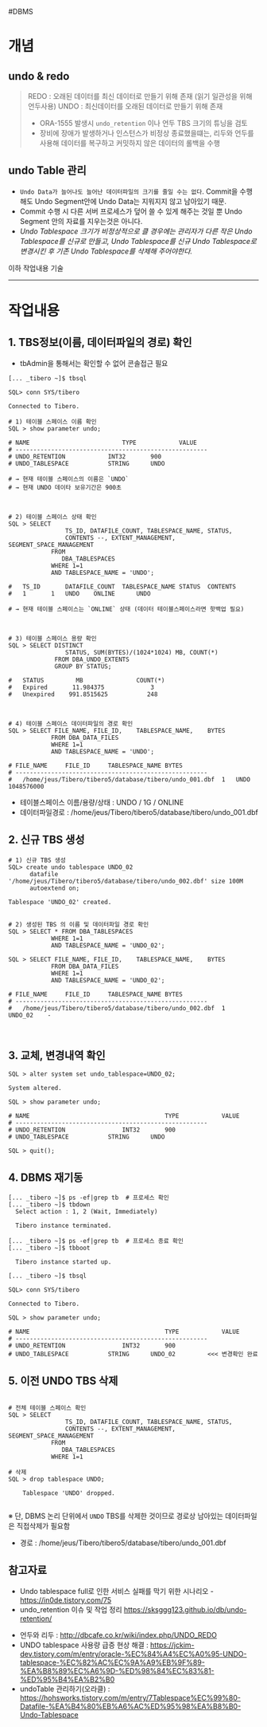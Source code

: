 #DBMS

# 개념 
## undo & redo

> REDO : 오래된 데이터를 최신 데이터로 만들기 위해 존재 (읽기 일관성을 위해 언두사용)
> UNDO : 최신데이터를 오래된 데이터로 만들기 위해 존재 
>  - ORA-1555 발생시 `undo_retention` 이나 언두 TBS 크기의 튜닝을 검토
>  - 장비에 장애가 발생하거나 인스턴스가 비정상 종료했을떄는, 리두와 언두를 사용해 데이터를 복구하고 커밋하지 않은 데이터의 롤백을 수행

## undo Table 관리
* `Undo Data가 늘어나도 늘어난 데이터파일의 크기를 줄일 수는 없다`. Commit을 수행해도 Undo Segment안에 Undo Data는 지워지지 않고 남아있기 때문.
* Commit 수행 시 다른 서버 프로세스가 덮어 쓸 수 있게 해주는 것일 뿐 Undo Segment 안의 자료를 지우는것은 아니다.
* _Undo Tablespace 크기가 비정상적으로 클 경우에는 관리자가 다른 작은 Undo Tablespace를 신규로 만들고, Undo Tablespace를 신규 Undo Tablespace로 변경시킨 후 기존 Undo Tablespace를 삭제해 주어야한다._

이하 작업내용 기술 



----------------------
# 작업내용
## 1. TBS정보(이름, 데이터파일의 경로) 확인
 - tbAdmin을 통해서는 확인할 수 없어 콘솔접근 필요

```shell
[... _tibero ~]$ tbsql

SQL> conn SYS/tibero 

Connected to Tibero.

# 1) 테이블 스페이스 이름 확인 
SQL > show parameter undo;

# NAME 							TYPE			VALUE
# ------------------------------------------------------ 
# UNDO_RETENTION			INT32 		900
# UNDO_TABLESPACE 			STRING		UNDO 
    
# → 현재 테이블 스페이스의 이름은 `UNDO`  
# → 현재 UNDO 데이타 보유기간은 900초   



# 2) 테이블 스페이스 상태 확인 
SQL > SELECT 
				TS_ID, DATAFILE_COUNT, TABLESPACE_NAME, STATUS, 
				CONTENTS --, EXTENT_MANAGEMENT, SEGMENT_SPACE_MANAGEMENT 
			FROM 
			   DBA_TABLESPACES
			WHERE 1=1
			AND TABLESPACE_NAME = 'UNDO';
			
#	TS_ID		DATAFILE_COUNT	TABLESPACE_NAME	STATUS	CONTENTS	 
#	1		1	UNDO	ONLINE		UNDO	 

# → 현재 테이블 스페이스는 `ONLINE` 상태 (데이터 테이블스페이스라면 핫백업 필요)



# 3) 테이블 스페이스 용량 확인 
SQL > SELECT DISTINCT 
				STATUS, SUM(BYTES)/(1024*1024) MB, COUNT(*) 
			 FROM DBA_UNDO_EXTENTS 
			 GROUP BY STATUS;

#	STATUS		   MB				COUNT(*)
#	Expired		  11.984375			    3
#	Unexpired	 991.8515625	       248



# 4) 테이블 스페이스 데이터파일의 경로 확인 
SQL > SELECT FILE_NAME,	FILE_ID,	TABLESPACE_NAME,	BYTES
			FROM DBA_DATA_FILES 
			WHERE 1=1
			AND TABLESPACE_NAME = 'UNDO';
			
# FILE_NAME		FILE_ID		TABLESPACE_NAME	BYTES	 			
# ------------------------------------------------------ 
#	/home/jeus/Tibero/tibero5/database/tibero/undo_001.dbf	1	UNDO	1048576000	

```
 - 테이블스페이스 이름/용량/상태 : UNDO / 1G / ONLINE 
 - 데이터파일경로 : /home/jeus/Tibero/tibero5/database/tibero/undo_001.dbf
 
 

## 2. 신규 TBS 생성

```shell
# 1) 신규 TBS 생성 
SQL> create undo tablespace UNDO_02
	  datafile '/home/jeus/Tibero/tibero5/database/tibero/undo_002.dbf' size 100M
	  autoextend on;
			
Tablespace 'UNDO_02' created.


# 2) 생성된 TBS 의 이름 및 데이터파일 경로 확인 
SQL > SELECT * FROM DBA_TABLESPACES 
			WHERE 1=1
			AND TABLESPACE_NAME = 'UNDO_02';
			
SQL > SELECT FILE_NAME,	FILE_ID,	TABLESPACE_NAME,	BYTES
			FROM DBA_DATA_FILES 
			WHERE 1=1
			AND TABLESPACE_NAME = 'UNDO_02';
			
# FILE_NAME		FILE_ID		TABLESPACE_NAME	BYTES	 			
# ------------------------------------------------------ 
#	/home/jeus/Tibero/tibero5/database/tibero/undo_002.dbf	1	UNDO_02	   -

			
```

## 3. 교체, 변경내역 확인 

```shell
SQL > alter system set undo_tablespace=UNDO_02;

System altered.

SQL > show parameter undo;

# NAME 										TYPE			VALUE
# ------------------------------------------------------ 
# UNDO_RETENTION				INT32 		900
# UNDO_TABLESPACE 			STRING		UNDO 

SQL > quit();

```

## 4. DBMS 재기동
```shell
[... _tibero ~]$ ps -ef|grep tb  # 프로세스 확인
[... _tibero ~]$ tbdown 
  Select action : 1, 2 (Wait, Immediately)
  
  Tibero instance terminated.
  
[... _tibero ~]$ ps -ef|grep tb  # 프로세스 종료 확인  
[... _tibero ~]$ tbboot

  Tibero instance started up.
    
[... _tibero ~]$ tbsql

SQL> conn SYS/tibero 

Connected to Tibero.

SQL > show parameter undo;  

# NAME 										TYPE			VALUE
# ------------------------------------------------------ 
# UNDO_RETENTION				INT32 		900
# UNDO_TABLESPACE 			STRING		UNDO_02 		<<< 변경확인 완료

```

## 5. 이전 UNDO TBS 삭제 

```shell

# 전체 테이블 스페이스 확인 
SQL > SELECT 
				TS_ID, DATAFILE_COUNT, TABLESPACE_NAME, STATUS, 
				CONTENTS --, EXTENT_MANAGEMENT, SEGMENT_SPACE_MANAGEMENT 
			FROM 
			   DBA_TABLESPACES
			WHERE 1=1
			
# 삭제
SQL > drop tablespace UNDO;

	Tablespace 'UNDO' dropped.
	
```


※ 단, DBMS 논리 단위에서 `UNDO` TBS를 삭제한 것이므로 경로상 남아있는 데이터파일은 직접삭제가 필요함
 - 경로 : /home/jeus/Tibero/tibero5/database/tibero/undo_001.dbf	



## 참고자료
- Undo tablespace full로 인한 서비스 실패를 막기 위한 시나리오  - https://in0de.tistory.com/75
-  undo_retention 이슈 및 작업 정리 https://sksggg123.github.io/db/undo-retention/
* 언두와 리두 : http://dbcafe.co.kr/wiki/index.php/UNDO_REDO
*  UNDO tablespace 사용량 급증 현상 해결 : https://jckim-dev.tistory.com/m/entry/oracle-%EC%84%A4%EC%A0%95-UNDO-tablespace-%EC%82%AC%EC%9A%A9%EB%9F%89-%EA%B8%89%EC%A6%9D-%ED%98%84%EC%83%81-%ED%95%B4%EA%B2%B0 
* undoTable 관리하기(오라클) : https://hohsworks.tistory.com/m/entry/7Tablespace%EC%99%80-Datafile-%EA%B4%80%EB%A6%AC%ED%95%98%EA%B8%B0-Undo-Tablespace 
